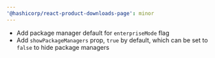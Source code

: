 ```yaml
---
'@hashicorp/react-product-downloads-page': minor
---
```


- Add package manager default for `enterpriseMode` flag
- Add `showPackageManagers` prop, `true` by default, which can be set to `false` to hide package managers
